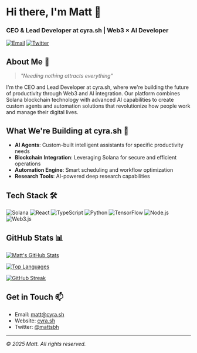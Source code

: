 <!-- Header Banner -->
<div align="left">
  <h1>Hi there, I'm Matt 👋</h1>
  <h3>CEO & Lead Developer at cyra.sh | Web3 × AI Developer</h3>
  
  [![Email](https://img.shields.io/badge/Email-matt%40cyra.sh-red?style=flat-square&logo=gmail)](mailto:matt@cyra.sh)
  [![Twitter](https://img.shields.io/badge/Twitter-Follow-1DA1F2?style=flat-square&logo=twitter)](https://twitter.com/mattsbh)
</div>

## About Me 🚀
> *"Needing nothing attracts everything"*

I'm the CEO and Lead Developer at cyra.sh, where we're building the future of productivity through Web3 and AI integration. Our platform combines Solana blockchain technology with advanced AI capabilities to create custom agents and automation solutions that revolutionize how people work and manage their digital lives.

## What We're Building at cyra.sh 🔮
- **AI Agents**: Custom-built intelligent assistants for specific productivity needs
- **Blockchain Integration**: Leveraging Solana for secure and efficient operations
- **Automation Engine**: Smart scheduling and workflow optimization
- **Research Tools**: AI-powered deep research capabilities

## Tech Stack 🛠️
![Solana](https://img.shields.io/badge/-Solana-14F195?style=flat-square&logo=solana&logoColor=black)
![React](https://img.shields.io/badge/-React-61DAFB?style=flat-square&logo=react&logoColor=black)
![TypeScript](https://img.shields.io/badge/-TypeScript-3178C6?style=flat-square&logo=typescript&logoColor=white)
![Python](https://img.shields.io/badge/-Python-3776AB?style=flat-square&logo=python&logoColor=white)
![TensorFlow](https://img.shields.io/badge/-TensorFlow-FF6F00?style=flat-square&logo=tensorflow&logoColor=white)
![Node.js](https://img.shields.io/badge/-Node.js-339933?style=flat-square&logo=node.js&logoColor=white)
![Web3.js](https://img.shields.io/badge/-Web3.js-F16822?style=flat-square&logo=web3.js&logoColor=white)

## GitHub Stats 📊
<div align="left">
  
[![Matt's GitHub Stats](https://github-readme-stats.vercel.app/api?username=matt&show_icons=true&theme=minimal)](https://github.com/mattsbh)
  
[![Top Languages](https://github-readme-stats.vercel.app/api/top-langs/?username=matt&layout=compact&theme=minimal)](https://github.com/mattsbh)
  
[![GitHub Streak](https://github-readme-streak-stats.herokuapp.com/?user=matt&theme=minimal)](https://github.com/mattsbh)
</div>

## Get in Touch 📫
- Email: [matt@cyra.sh](mailto:matt@cyra.sh)
- Website: [cyra.sh](https://cyra.sh)
- Twitter: [@mattsbh](https://twitter.com/mattsbh)

---
<div align="left">
  
*© 2025 Matt. All rights reserved.*
  
</div>
